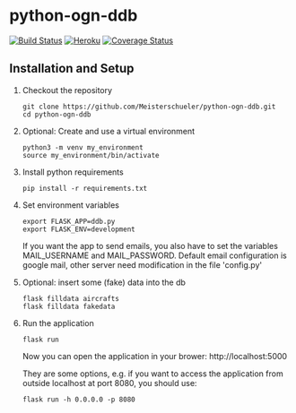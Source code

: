 # python-ogn-ddb

[![Build Status](https://travis-ci.org/Meisterschueler/python-ogn-ddb.svg?branch=master)](https://travis-ci.org/Meisterschueler/python-ogn-ddb)
[![Heroku](https://heroku-badge.herokuapp.com/?app=ogn-ddb)](https://ogn-ddb.herokuapp.com)
[![Coverage Status](https://coveralls.io/repos/github/Meisterschueler/python-ogn-ddb/badge.svg?branch=master)](https://coveralls.io/github/Meisterschueler/python-ogn-ddb?branch=master)

## Installation and Setup
1. Checkout the repository

    ```
    git clone https://github.com/Meisterschueler/python-ogn-ddb.git
    cd python-ogn-ddb
    ```

2. Optional: Create and use a virtual environment

    ```
    python3 -m venv my_environment
    source my_environment/bin/activate
    ```

3. Install python requirements

    ```
    pip install -r requirements.txt
    ```

4.  Set environment variables

    ```
    export FLASK_APP=ddb.py
	export FLASK_ENV=development
    ```

	If you want the app to send emails, you also have to set the variables MAIL_USERNAME and
	MAIL_PASSWORD. Default email configuration is google mail, other server need modification
	in the file 'config.py'

5.  Optional: insert some (fake) data into the db
    
	```
    flask filldata aircrafts
	flask filldata fakedata
    ```

6.	Run the application
	
	```
    flask run
    ```
	
	Now you can open the application in your brower: http://localhost:5000
	
	They are some options, e.g. if you want to access the application from outside localhost at
	port 8080, you should use:
	
	```
    flask run -h 0.0.0.0 -p 8080
    ```